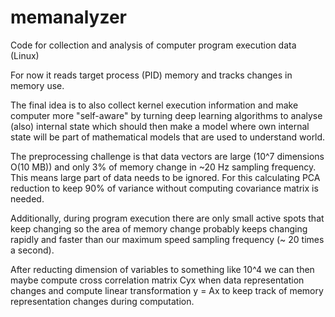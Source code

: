 # memanalyzer
Code for collection and analysis of computer program execution data (Linux)

For now it reads target process (PID) memory and tracks changes in memory use.

The final idea is to also collect kernel execution information and make computer
more "self-aware" by turning deep learning algorithms to analyse (also) internal
state which should then make a model where own internal state will be part of 
mathematical models that are used to understand world.

The preprocessing challenge is that data vectors are large (10^7 dimensions O(10 MB))
and only 3% of memory change in ~20 Hz sampling frequency. This means 
large part of data needs to be ignored. For this calculating PCA reduction
to keep 90% of variance without computing covariance matrix is needed.

Additionally, during program execution there are only small active spots
that keep changing so the area of memory change probably keeps changing 
rapidly and faster than our maximum speed sampling frequency 
(~ 20 times a second).

After reducting dimension of variables to something like 10^4 we can
then maybe compute cross correlation matrix Cyx when data representation
changes and compute linear transformation y = Ax to keep track of memory
representation changes during computation.
